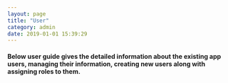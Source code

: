 ```yaml
---
layout: page
title: "User"
category: admin
date: 2019-01-01 15:39:29
---
```


#### Below user guide  gives the detailed information about the existing app users, managing their information, creating new users along with assigning roles to them.
